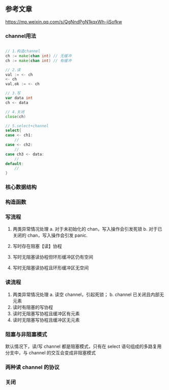 ## 参考文章

https://mp.weixin.qq.com/s/QgNndPgN1kqxWh-ijSofkw

### channel用法

```go

// 1.构造channel
ch := make(chan int) // 无缓冲
ch := make(chan int) // 有缓冲

// 2.读
val := <- ch
<- ch
val,ok := <- ch

// 3.写
var data int
ch <- data

// 4.关闭
close(ch)

// 5.select+channel
select{
case <- ch1:
    //     
case <- ch2:
    //   
case ch3 <- data:
    //  
default:
    //
}
```

### 核心数据结构
### 构造函数
### 写流程

1. 两类异常情况处理
    a. 对于未初始化的 chan，写入操作会引发死锁
    b. 对于已关闭的 chan，写入操作会引发 panic.

2. 写时存在阻塞【读】协程
3. 写时无阻塞读协程但环形缓冲区仍有空间
4. 写时无阻塞读协程且环形缓冲区无空间


### 读流程

1. 两类异常情况处理
    a. 读空 channel，引起死锁；
    b. channel 已关闭且内部无元素
2. 读时有阻塞的写协程
3. 读时无阻塞写协程且缓冲区有元素
4. 读时无阻塞写协程且缓冲区无元素

### 阻塞与非阻塞模式

默认情况下，读/写 channel 都是阻塞模式，只有在 select 语句组成的多路复用分支中，与 channel 的交互会变成非阻塞模式

### 两种读 channel 的协议
### 关闭
